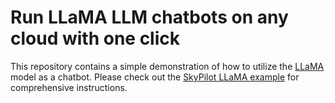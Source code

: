 # Run LLaMA LLM chatbots on any cloud with one click

This repository contains a simple demonstration of how to utilize the [LLaMA](https://github.com/facebookresearch/llama/tree/main) model as a chatbot.
Please check out the [SkyPilot LLaMA example](https://github.com/skypilot-org/skypilot/tree/master/llm/llama-chatbots) for comprehensive instructions.
